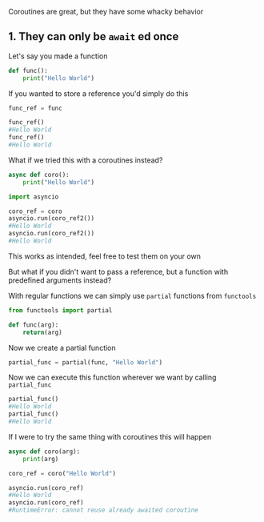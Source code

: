 Coroutines are great, but they have some whacky behavior

## 1. They can only be `await` ed once

Let's say you made a function

```python
def func():
	print("Hello World")
```

If you wanted to store a reference you'd simply do this

```python
func_ref = func

func_ref()
#Hello World
func_ref()
#Hello World
```

What if we tried this with a coroutines instead?

```python
async def coro():
	print("Hello World")
```

```python
import asyncio

coro_ref = coro
asyncio.run(coro_ref2())
#Hello World
asyncio.run(coro_ref2())
#Hello World
```

This works as intended, feel free to test them on your own

But what if you didn't want to pass a reference, but a function with predefined arguments instead?

With regular functions we can simply use `partial`  functions from `functools`

```python
from functools import partial
```

```python
def func(arg):
	return(arg)
```

Now we create a partial function
```python
partial_func = partial(func, "Hello World")
```

Now we can execute this function wherever we want by calling `partial_func`

```python
partial_func()
#Hello World
partial_func()
#Hello World
```

If I were to try the same thing with coroutines this will happen

```python
async def coro(arg):
	print(arg)

coro_ref = coro("Hello World")
```

```python
asyncio.run(coro_ref)
#Hello World
asyncio.run(coro_ref)
#RuntimeError: cannot reuse already awaited coroutine
```